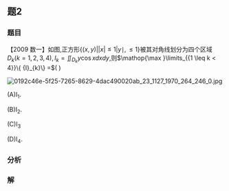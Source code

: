 ## 题2
### 题目
【2009 数一】如图,正方形$\{ ( {x, y}) | | x| { \leq  1}| y \mid  , \leq  1\}$被其对角线划分为四个区域${D}_{k}( {k = 1,2,3,4}) ,{I}_{k} = {\iint }_{{D}_{k}}y\cos {xdxdy}$,则$\mathop{\max }\limits_{{1 \leq  k < 4}}\{  {I}_{k}\}   =$(   )

![0192c46e-5f25-7265-8629-4dac490020ab_23_1127_1970_264_246_0.jpg](https://img.hwenyi.live/202410260035179.webp)

(A)${\mathrm{I}}_{1}$.

(B)${\mathrm{I}}_{2}$.

(C)${\mathrm{I}}_{3}$

(D)${\mathrm{I}}_{4}$.
### 分析

### 解